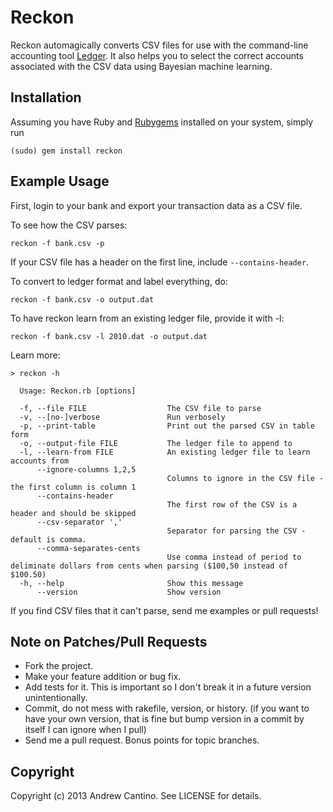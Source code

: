 # Reckon

Reckon automagically converts CSV files for use with the command-line accounting tool [Ledger](https://github.com/jwiegley/ledger/wiki).  It also helps you to select the correct accounts associated with the CSV data using Bayesian machine learning.

## Installation

Assuming you have Ruby and [Rubygems](http://rubygems.org/pages/download) installed on your system, simply run

    (sudo) gem install reckon

## Example Usage

First, login to your bank and export your transaction data as a CSV file.

To see how the CSV parses:
  
    reckon -f bank.csv -p

If your CSV file has a header on the first line, include `--contains-header`.

To convert to ledger format and label everything, do:
  
    reckon -f bank.csv -o output.dat

To have reckon learn from an existing ledger file, provide it with -l:
  
    reckon -f bank.csv -l 2010.dat -o output.dat

Learn more:

    > reckon -h
    
      Usage: Reckon.rb [options]

      -f, --file FILE                  The CSV file to parse
      -v, --[no-]verbose               Run verbosely
      -p, --print-table                Print out the parsed CSV in table form
      -o, --output-file FILE           The ledger file to append to
      -l, --learn-from FILE            An existing ledger file to learn accounts from
          --ignore-columns 1,2,5
                                       Columns to ignore in the CSV file - the first column is column 1
          --contains-header
                                       The first row of the CSV is a header and should be skipped
          --csv-separator ','
                                       Separator for parsing the CSV - default is comma.
          --comma-separates-cents
                                       Use comma instead of period to deliminate dollars from cents when parsing ($100,50 instead of $100.50)
      -h, --help                       Show this message
          --version                    Show version

If you find CSV files that it can't parse, send me examples or pull requests!

## Note on Patches/Pull Requests

* Fork the project.
* Make your feature addition or bug fix.
* Add tests for it. This is important so I don't break it in a
  future version unintentionally.
* Commit, do not mess with rakefile, version, or history.
  (if you want to have your own version, that is fine but bump version in a commit by itself I can ignore when I pull)
* Send me a pull request. Bonus points for topic branches.

## Copyright

Copyright (c) 2013 Andrew Cantino. See LICENSE for details.
